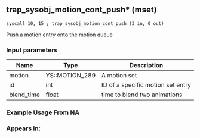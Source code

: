 ## trap_sysobj_motion_cont_push* (mset)

`syscall 10, 15 ; trap_sysobj_motion_cont_push (3 in, 0 out)`

Push a motion entry onto the motion queue

### Input parameters
| Name | Type | Description
|------|------|------------
| motion   | YS::MOTION_289   | A motion set
| id   | int   | ID of a specific motion set entry
| blend_time   | float   | time to blend two animations


### Example Usage From NA



### Appears in:



